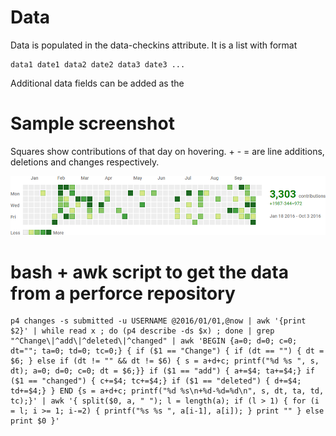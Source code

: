 # Data

Data is populated in the data-checkins attribute. It is a list with format
```
data1 date1 data2 date2 data3 date3 ...
```

Additional data fields can be added as the 

# Sample screenshot

Squares show contributions of that day on hovering. + - = are line additions, deletions and changes respectively.

![alt tag](https://raw.githubusercontent.com/grunfeld/data-calendar/master/example.png)

# bash + awk script to get the data from a perforce repository

```
p4 changes -s submitted -u USERNAME @2016/01/01,@now | awk '{print $2}' | while read x ; do (p4 describe -ds $x) ; done | grep "^Change\|^add\|^deleted\|^changed" | awk 'BEGIN {a=0; d=0; c=0; dt=""; ta=0; td=0; tc=0;} { if ($1 == "Change") { if (dt == "") { dt = $6; } else if (dt != "" && dt != $6) { s = a+d+c; printf("%d %s ", s, dt); a=0; d=0; c=0; dt = $6;}} if ($1 == "add") { a+=$4; ta+=$4;} if ($1 == "changed") { c+=$4; tc+=$4;} if ($1 == "deleted") { d+=$4; td+=$4;} } END {s = a+d+c; printf("%d %s\n+%d-%d=%d\n", s, dt, ta, td, tc);}' | awk '{ split($0, a, " "); l = length(a); if (l > 1) { for (i = l; i >= 1; i-=2) { printf("%s %s ", a[i-1], a[i]); } print "" } else print $0 }'
```
